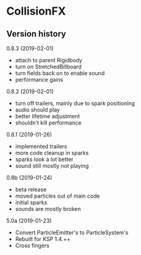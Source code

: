 CollisionFX
===========

Version history
---------------
0.8.3 (2019-02-01)
- attach to parent Rigidbody
- turn on StretchedBillboard
- turn fields back on to enable sound
- performance gains

0.8.2 (2019-02-01)
- turn off trailers, mainly due to spark positioning
- audio should play
- better lifetime adjustment
- shouldn't kill performance

0.8.1 (2019-01-26)
- implemented trailers 
- more code cleanup in sparks
- sparks look a lot better
- sound still mostly not playing

0.8b (2019-01-24)
- beta release
- moved particles out of main code
- initial sparks
- sounds are mostly broken

5.0a (2019-01-23)
- Convert ParticleEmitter's to ParticleSystem's
- Rebuilt for KSP 1.4.++
- Cross fingers
